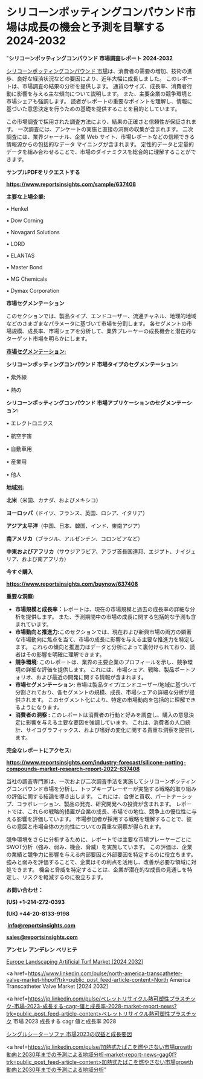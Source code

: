 # シリコーンポッティングコンパウンド市場は成長の機会と予測を目撃する2024-2032

"<strong>シリコーンポッティングコンパウンド 市場調査レポート 2024-2032</strong>

<a href=https://www.reportsinsights.com/sample/637408>シリコーンポッティングコンパウンド 市場</a>は、消費者の需要の増加、技術の進歩、良好な経済状況などの要因により、近年大幅に成長しました。 このレポートは、市場調査の結果の分析を提供します。 通貨のサイズ、成長率、消費者行動に影響を与える主な傾向について説明します。 また、主要企業の競争環境と市場シェアも強調します。 読者がレポートの重要なポイントを理解し、情報に基づいた意思決定を行うための基礎を提供することを目的としています。

この市場調査で採用された調査方法により、結果の正確さと信頼性が保証されます。 一次調査には、アンケートの実施と直接の洞察の収集が含まれます。 二次調査には、業界ジャーナル、企業 Web サイト、市場レポートなどの信頼できる情報源からの包括的なデータ マイニングが含まれます。 定性的データと定量的データを組み合わせることで、市場のダイナミクスを総合的に理解することができます。

<strong><b>サンプルPDFをリクエストする</b></strong>

<a href=https://www.reportsinsights.com/sample/637408><strong><u>https://www.reportsinsights.com/sample/637408</u></strong></a>

<strong>主要な上場企業:</strong>

• Henkel

• Dow Corning

• Novagard Solutions

• LORD

• ELANTAS

• Master Bond

• MG Chemicals

• Dymax Corporation

<strong>市場セグメンテーション</strong>

このセクションでは、製品タイプ、エンドユーザー、流通チャネル、地理的地域などのさまざまなパラメータに基づいて市場を分割します。 各セグメントの市場規模、成長率、市場シェアを分析して、業界プレーヤーの成長機会と潜在的なターゲット市場を明らかにします。

<strong><u>市場セグメンテーション</u></strong><strong><u>:</u></strong>

<strong>シリコーンポッティングコンパウンド 市場タイプのセグメンテーション:</strong>

• 紫外線

• 熱の

<strong>シリコーンポッティングコンパウンド 市場アプリケーションのセグメンテーション:</strong>

• エレクトロニクス

• 航空宇宙

• 自動車用

• 産業用

• 他人

<strong><u>地域別</u></strong><strong><u>:</u></strong>

<strong>北米</strong>（米国、カナダ、およびメキシコ）

<strong>ヨーロッパ</strong>（ドイツ、フランス、英国、ロシア、イタリア）

<strong>アジア太平洋</strong>（中国、日本、韓国、インド、東南アジア）

<strong>南アメリカ</strong>（ブラジル、アルゼンチン、コロンビアなど）

<strong>中東およびアフリカ</strong>（サウジアラビア、アラブ首長国連邦、エジプト、ナイジェリア、および南アフリカ）

<strong>今すぐ購入</strong>

<a href=https://www.reportsinsights.com/buynow/637408><strong><u>https://www.reportsinsights.com/buynow/637408</u></strong></a>

<strong>重要な洞察:</strong>
<ul>
  <li><strong>市場規模と成長率：</strong>レポートは、現在の市場規模と過去の成長率の詳細な分析を提供します。 また、予測期間中の市場の成長に関する包括的な予測も含まれています。</li>
  <li><strong>市場動向と推進力:</strong>このセクションでは、現在および新興市場の両方の顕著な市場動向に焦点を当て、市場の成長に影響を与える主要な推進力を特定します。 これらの傾向と推進力はデータと分析によって裏付けられており、読者はその影響を明確に理解できます。</li>
  <li><strong>競争環境</strong>: このレポートは、業界の主要企業のプロフィールを示し、競争環境の詳細な評価を提供します。 これには、市場シェア、戦略、製品ポートフォリオ、および最近の開発に関する情報が含まれます。</li>
  <li><strong>市場セグメンテーション: </strong>市場は製品タイプ/エンドユーザー/地域に基づいて分割されており、各セグメントの規模、成長、市場シェアの詳細な分析が提供されます。 このセグメント化により、特定の市場動向を包括的に理解できるようになります。</li>
  <li><strong>消費者の洞察 : </strong>このレポートは消費者の行動と好みを調査し、購入の意思決定に影響を与える主要な要因を強調しています。 これは、消費者の人口統計、サイコグラフィックス、および嗜好の変化に関する貴重な洞察を提供します。</li>
</ul>
<strong>完全なレポートにアクセス:</strong>

<a href=https://www.reportsinsights.com/industry-forecast/silicone-potting-compounds-market-research-report-2022-637408><strong><u><b>https://www.reportsinsights.com/industry-forecast/silicone-potting-compounds-market-research-report-2022-637408</b></u></strong></a>

当社の調査専門家は、一次および二次調査手法を実施してシリコーンポッティングコンパウンド市場を分析し、トップキープレーヤーが実施する戦略的取り組みの評価に関する結論を導き出します。 これには、合併と買収、パートナーシップ、コラボレーション、製品の発売、研究開発への投資が含まれます。 レポートでは、これらの戦略的措置が企業の成長、市場での地位、競争上の優位性に与える影響を評価しています。 市場参加者が採用する戦略を理解することで、彼らの意図と市場全体の方向性についての貴重な洞察が得られます。

競争環境をさらに分析するために、レポートでは主要な市場プレーヤーごとにSWOT分析（強み、弱み、機会、脅威）を実施しています。 この評価は、企業の業績と競争力に影響を与える内部要因と外部要因を特定するのに役立ちます。 強みと弱みを評価することで、企業はその利点を活用し、改善が必要な領域に対処できます。 機会と脅威を特定することは、企業が潜在的な成長の見通しを特定し、リスクを軽減するのに役立ちます。

<strong>お問い合わせ：</strong>

<strong>(US) +1-214-272-0393</strong>

<strong>(UK) +44-20-8133-9198</strong>

<strong> </strong><a href=info@reportsinsights.com><strong><u>info@reportsinsights.com</u></strong></a>

<a href=sales@reportsinsights.com><strong><u>sales@reportsinsights.com</u></strong></a>

<strong>アンセレ アンデレン ベリヒテ</strong>

<a href=https://www.linkedin.com/pulse/europe-landscaping-artificial-turf-markets-2024-business-binxe/>Europe Landscaping Artificial Turf Market [2024 2032]</a>

<a href=https://www.linkedin.com/pulse/north-america-transcatheter-valve-market-hhpof?trk=public_post_feed-article-content>North America Transcatheter Valve Market [2024 2032]</a>

<a href=https://jp.linkedin.com/pulse/ペレットリサイクル熱可塑性プラスチック-市場-2023-成長する-cagr-値と成長率-2028-market-report-news?trk=public_post_feed-article-content>ペレットリサイクル熱可塑性プラスチック 市場 2023 成長する cagr 値と成長率 2028</a>

<a href=https://www.linkedin.com/pulse/シングルシーターソファ-市場2023の収益と成長要因-community-market-research/>シングルシーターソファ 市場2023の収益と成長要因</a>

<a href=https://jp.linkedin.com/pulse/加熱式たばこを燃やさない市場growth動向と2030年までの予測による地域分析-market-report-news-gag0f?trk=public_post_feed-article-content>加熱式たばこを燃やさない市場growth動向と2030年までの予測による地域分析</a>"

